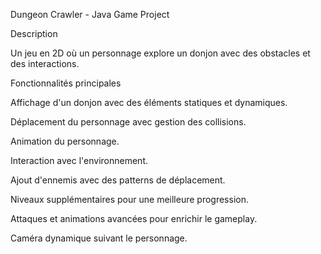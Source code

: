 Dungeon Crawler - Java Game Project

Description

Un jeu en 2D où un personnage explore un donjon avec des obstacles et des interactions.

Fonctionnalités principales

Affichage d'un donjon avec des éléments statiques et dynamiques.

Déplacement du personnage avec gestion des collisions.

Animation du personnage.

Interaction avec l'environnement.

Ajout d'ennemis avec des patterns de déplacement.

Niveaux supplémentaires pour une meilleure progression.

Attaques et animations avancées pour enrichir le gameplay.

Caméra dynamique suivant le personnage.
